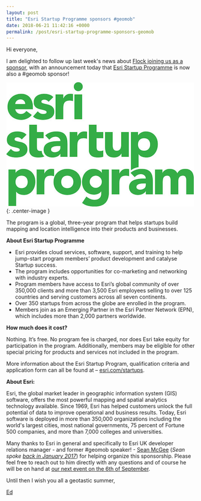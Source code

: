 ```yaml
---
layout: post
title: "Esri Startup Programme sponsors #geomob"
date: 2018-06-21 11:42:16 +0000
permalink: /post/esri-startup-programme-sponsors-geomob
---
```


Hi everyone, 

I am delighted to follow up last week's news about [Flock joining us as a sponsor](/post/flock-sponsors-geomob), with an announcement today that
[Esri Startup Programme](https://developers.arcgis.com/startups/) is now also a #geomob sponsor!

[![image](/images/esri-startup-programme-500.jpg)](https://developers.arcgis.com/startups/){: .center-image }

The program is a global, three-year program that helps startups build mapping and location intelligence into their products and businesses.

**About Esri Startup Programme**

  * Esri provides cloud services, software, support, and training to help jump-start program members’ product development and catalyse Startup success.
  * The program includes opportunities for co-marketing and networking with industry experts.
  * Program members have access to Esri’s global community of over 350,000 clients and more than 3,500 Esri employees selling to over 125 countries and serving customers across all seven continents.
  * Over 350 startups from across the globe are enrolled in the program.
  * Members join as an Emerging Partner in the Esri Partner Network (EPN), which includes more than 2,000 partners worldwide.

**How much does it cost?**

Nothing. It’s free. No program fee is charged, nor does Esri take equity for participation in the program. Additionally, members may be eligible for other special pricing for products and services not included in the program.

More information about the Esri Startup Program, qualification criteria and application form can all be found at – [esri.com/startups](https://esri.com/startups).

**About Esri:**

Esri, the global market leader in geographic information system (GIS) software, offers the most powerful mapping and spatial analytics technology available. Since 1969, Esri has helped customers unlock the full potential of data to improve operational and business results. Today, Esri software is deployed in more than 350,000 organizations including the world's largest cities, most national governments, 75 percent of Fortune 500 companies, and more than 7,000 colleges and universities.

Many thanks to Esri in general and specifically to Esri UK developer relations manager - and former #geomob speaker! - [Sean McGee](https://twitter.com/HertsWestUK) (_Sean spoke [back in January 2017](/post/154396358235/first-geomob-of-2017-25th-jan-at-new-venue)_) for helping organize this sponsorship. Please feel free to reach out to him directly with any questions and of course he will be on hand at [our next event on the 6th of September](/post/sept-6th-2018-geomob-details).

Until then I wish you all a geotastic summer, 

[Ed](https://twitter.com/freyfogle)